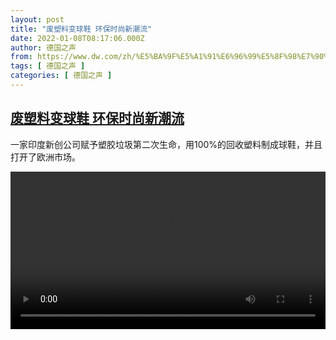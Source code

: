 ```yaml
---
layout: post
title: "废塑料变球鞋 环保时尚新潮流"
date: 2022-01-08T08:17:06.000Z
author: 德国之声
from: https://www.dw.com/zh/%E5%BA%9F%E5%A1%91%E6%96%99%E5%8F%98%E7%90%83%E9%9E%8B%20%E7%8E%AF%E4%BF%9D%E6%97%B6%E5%B0%9A%E6%96%B0%E6%BD%AE%E6%B5%81/a-60340351
tags: [ 德国之声 ]
categories: [ 德国之声 ]
---
```

<!--1641629826000-->
[废塑料变球鞋 环保时尚新潮流](https://www.dw.com/zh/%E5%BA%9F%E5%A1%91%E6%96%99%E5%8F%98%E7%90%83%E9%9E%8B%20%E7%8E%AF%E4%BF%9D%E6%97%B6%E5%B0%9A%E6%96%B0%E6%BD%AE%E6%B5%81/a-60340351)
------

<div>
<p>一家印度新创公司赋予塑胶垃圾第二次生命，用100%的回收塑料制成球鞋，并且打开了欧洲市场。</small></p><video src="https://tvdownloaddw-a.akamaihd.net/dwtv_video/flv/vdt_zh/2022/bchi220105_001_thaely_01r_sd_sor.mp4" controls style="width:100%"></video>
</div>
